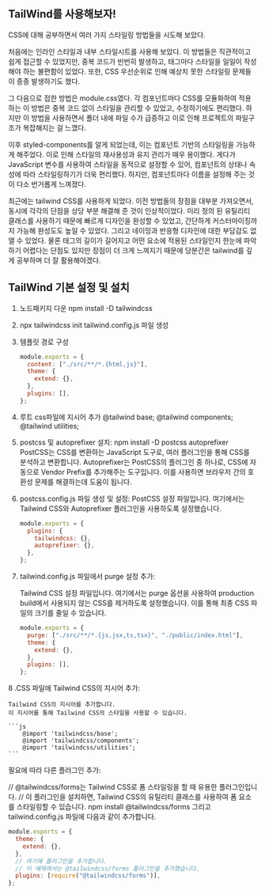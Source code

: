 ## TailWind를 사용해보자!

CSS에 대해 공부하면서 여러 가지 스타일링 방법들을 시도해 보았다.

처음에는 인라인 스타일과 내부 스타일시트를 사용해 보았다. 이 방법들은 직관적이고 쉽게 접근할 수 있었지만, 중복 코드가 빈번히 발생하고, 태그마다 스타일을 일일이 작성해야 하는 불편함이 있었다. 또한, CSS 우선순위로 인해 예상치 못한 스타일링 문제들이 종종 발생하기도 했다.

그 다음으로 접한 방법은 module.css였다. 각 컴포넌트마다 CSS를 모듈화하여 적용하는 이 방법은 중복 코드 없이 스타일을 관리할 수 있었고, 수정하기에도 편리했다. 하지만 이 방법을 사용하면서 폴더 내에 파일 수가 급증하고 이로 인해 프로젝트의 파일구조가 복잡해지는 걸 느꼈다.

이후 styled-components를 알게 되었는데, 이는 컴포넌트 기반의 스타일링을 가능하게 해주었다. 이로 인해 스타일의 재사용성과 유지 관리가 매우 용이했다. 게다가 JavaScript 변수를 사용하여 스타일을 동적으로 설정할 수 있어, 컴포넌트의 상태나 속성에 따라 스타일링하기가 더욱 편리했다. 하지만, 컴포넌트마다 이름을 설정해 주는 것이 다소 번거롭게 느껴졌다.

최근에는 tailwind CSS를 사용하게 되었다. 이전 방법들의 장점을 대부분 가져오면서, 동시에 각각의 단점을 상당 부분 해결해 준 것이 인상적이었다. 미리 정의 된 유틸리티 클래스를 사용하기 때문에 빠르게 디자인을 완성할 수 있었고, 간단하게 커스터마이징까지 가능해 완성도도 높일 수 있었다. 그리고 네이밍과 반응형 디자인에 대한 부담감도 없앨 수 있었다.
물론 태그의 길이가 길어지고 어떤 요소에 적용된 스타일인지 한눈에 파악하기 어렵다는 단점도 있지만 장점이 더 크게 느껴지기 때문에 당분간은 tailwind를 깊게 공부하며 더 잘 활용해야겠다.

## TailWind 기본 설정 및 설치

1.  노드패키지 다운
    npm install -D tailwindcss
2.  npx tailwindcss init
    tailwind.config.js 파일 생성
3.  템플릿 경로 구성
    ```js
    module.exports = {
      content: ["./src/**/*.{html,js}"],
      theme: {
        extend: {},
      },
      plugins: [],
    };
    ```
4.  루트 css파일에 지시어 추가
    @tailwind base;
    @tailwind components;
    @tailwind utilities;

5.  postcss 및 autoprefixer 설치:
    npm install -D postcss autoprefixer
    PostCSS는 CSS를 변환하는 JavaScript 도구로, 여러 플러그인을 통해 CSS를 분석하고 변환합니다.
    Autoprefixer는 PostCSS의 플러그인 중 하나로, CSS에 자동으로 Vendor Prefix를 추가해주는 도구입니다.
    이를 사용하면 브라우저 간의 호환성 문제를 해결하는데 도움이 됩니다.

6.  postcss.config.js 파일 생성 및 설정:
    PostCSS 설정 파일입니다.
    여기에서는 Tailwind CSS와 Autoprefixer 플러그인을 사용하도록 설정했습니다.
    ```js
    module.exports = {
      plugins: {
        tailwindcss: {},
        autoprefixer: {},
      },
    };
    ```
7.  tailwind.config.js 파일에서 purge 설정 추가:

    Tailwind CSS 설정 파일입니다.
    여기에서는 purge 옵션을 사용하여 production build에서 사용되지 않는 CSS를 제거하도록 설정했습니다.
    이를 통해 최종 CSS 파일의 크기를 줄일 수 있습니다.

    ```js
    module.exports = {
      purge: ["./src/**/*.{js,jsx,ts,tsx}", "./public/index.html"],
      theme: {
        extend: {},
      },
      plugins: [],
    };
    ```

8 .CSS 파일에 Tailwind CSS의 지시어 추가:

    Tailwind CSS의 지시어를 추가합니다.
    이 지시어를 통해 Tailwind CSS의 스타일을 사용할 수 있습니다.

    ```js
        @import 'tailwindcss/base';
        @import 'tailwindcss/components';
        @import 'tailwindcss/utilities';
    ```

필요에 따라 다른 플러그인 추가:

// @tailwindcss/forms는 Tailwind CSS로 폼 스타일링을 할 때 유용한 플러그인입니다.
// 이 플러그인을 설치하면, Tailwind CSS의 유틸리티 클래스를 사용하여 폼 요소를 스타일링할 수 있습니다.
npm install @tailwindcss/forms
그리고 tailwind.config.js 파일에 다음과 같이 추가합니다.

```js
module.exports = {
  theme: {
    extend: {},
  },
  // 여기에 플러그인을 추가합니다.
  // 이 예제에서는 @tailwindcss/forms 플러그인을 추가했습니다.
  plugins: [require("@tailwindcss/forms")],
};
```
